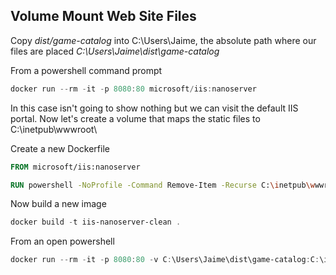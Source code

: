 ## Volume Mount Web Site Files

Copy _dist/game-catalog_ into C:\\Users\\Jaime, the absolute path where our files are placed _C:\Users\Jaime\dist\game-catalog_

From a powershell command prompt

```ps1
docker run --rm -it -p 8080:80 microsoft/iis:nanoserver
```

In this case isn't going to show nothing but we can visit the default IIS portal. Now let's create a volume that maps the static files to C:\inetpub\wwwroot\

Create a new Dockerfile

```Dockerfile
FROM microsoft/iis:nanoserver

RUN powershell -NoProfile -Command Remove-Item -Recurse C:\inetpub\wwwroot\*
```

Now build a new image 

```ps1
docker build -t iis-nanoserver-clean .
```

From an open powershell

```ps1
docker run --rm -it -p 8080:80 -v C:\Users\Jaime\dist\game-catalog:C:\inetpub\wwwroot\ iis-nanoserver-clean
```